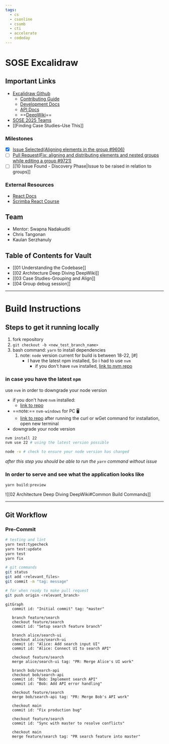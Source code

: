```yaml
---
tags:
  - cs
  - csonline
  - csumb
  - cti
  - accelerate
  - codeday
---
```

# SOSE Excalidraw
## Important Links
- [Excalidraw Github](https://github.com/excalidraw/excalidraw)
	- [Contributing Guide](https://docs.excalidraw.com/docs/introduction/contributing)
	- [Development Docs](https://docs.excalidraw.com/docs/introduction/development)
	- [API Docs](https://docs.excalidraw.com/docs/@excalidraw/excalidraw/api)
	- ==[DeepWiki](https://deepwiki.com/excalidraw/excalidraw)==
- [SOSE 2025 Teams](https://docs.google.com/spreadsheets/d/1goZeptpZLQppcT_1bMV_vXQLpr05jlj02S1Kl8ifGpQ/edit?gid=0#gid=0)
- [[Finding Case Studies–Use This]]

### Milestones
- [x]  [Issue Selected(Aligning elements in the group #9606)](https://github.com/excalidraw/excalidraw/issues/9606)
- [ ] [Pull Request(Fix: aligning and distributing elements and nested groups while editing a group #9721)](https://github.com/excalidraw/excalidraw/pull/9721)
- [ ] [[10 Issue Found - Discovery Phase|Issue to be raised in relation to groups]]
 
### External Resources
- [React Docs](https://react.dev)
- [Scrimba React Course](https://scrimba.com/)
## Team
- Mentor: Swapna Nadakuditi
- Chris Tangonan
- Kaulan Serzhanuly
## Table of Contents for Vault
- [[01 Understanding the Codebase]]
- [[02 Architecture Deep Diving DeepWiki]]
- [[03 Case Studies-Grouping and Align]]
- [[04 Group debug session]]



---
# Build Instructions
## Steps to get it running locally
1. fork repository
2. `git checkout -b <new_test_branch_name>`
3. bash command: `yarn` to install dependencies
	1. note: `node` version current for build is between 18-22, [#]
		- I have the latest npm installed, So i had to use `nvm`
			- if you don't have `nvm` installed, [link to nvm repo](https://github.com/nvm-sh/nvm)

### in case you have the latest `npm` 
use `nvm` in order to downgrade your node version
- if you don't have `nvm` installed: 
	- [link to repo](https://github.com/nvm-sh/nvm)
- ==note:== `nvm-windows` for PC 🖥️
	- [link to repo](https://github.com/coreybutler/nvm-windows)
after running the curl or wGet command for installation, open new terminal
- downgrade your node version
```bash
nvm install 22
nvm use 22 # using the latest version possible

node -v # check to ensure your node version has changed
```
*after this step you should be able to run the `yarn` command without issue*

### In order to serve and see what the application looks like
```bash
yarn build:preview
```

![[02 Architecture Deep Diving DeepWiki#Common Build Commands]]

---
## Git Workflow
### Pre-Commit
```bash
# testing and lint
yarn test:typecheck
yarn test:update
yarn test
yarn fix

# git commands
git status
git add <relevant_files>
git commit -m "tag: message"

# for when ready to make pull request
git push origin <relevant_branch>

```


```mermaid
gitGraph
   commit id: "Initial commit" tag: "master"
   
   branch feature/search
   checkout feature/search
   commit id: "Setup search feature branch"

   branch alice/search-ui
   checkout alice/search-ui
   commit id: "Alice: Add search input UI"
   commit id: "Alice: Connect UI to search API"

   checkout feature/search
   merge alice/search-ui tag: "PR: Merge Alice's UI work"

   branch bob/search-api
   checkout bob/search-api
   commit id: "Bob: Implement search API"
   commit id: "Bob: Add API error handling"

   checkout feature/search
   merge bob/search-api tag: "PR: Merge Bob's API work"

   checkout main
   commit id: "Fix production bug"

   checkout feature/search
   commit id: "Sync with master to resolve conflicts"

   checkout main
   merge feature/search tag: "PR search feature into master"
```


